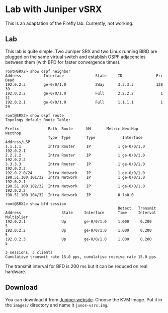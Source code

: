 Lab with Juniper vSRX
=====================

This is an adaptation of the Firefly lab. Currently, not working.

Lab
---

This lab is quite simple. Two Juniper SRX and two Linux running BIRD
are plugged on the same virtual switch and establish OSPF adjacencies
between them (with BFD for faster convergence times).

    root@SRX2> show ospf neighbor    
    Address          Interface              State     ID               Pri  Dead
    192.0.2.3        ge-0/0/1.0             2Way      3.3.3.3          128    39
    192.0.2.2        ge-0/0/1.0             Full      2.2.2.2            1    31
    192.0.2.1        ge-0/0/1.0             Full      1.1.1.1            1    29
    
    root@SRX2> show ospf route       
    Topology default Route Table:
    
    Prefix             Path  Route      NH       Metric NextHop       Nexthop      
                       Type  Type       Type            Interface     Address/LSP
    1.1.1.1            Intra Router     IP            1 ge-0/0/1.0    192.0.2.1
    2.2.2.2            Intra Router     IP            1 ge-0/0/1.0    192.0.2.2
    3.3.3.3            Intra Router     IP            1 ge-0/0/1.0    192.0.2.3
    192.0.2.0/24       Intra Network    IP            1 ge-0/0/1.0
    198.51.100.101/32  Intra Network    IP            1 ge-0/0/1.0    192.0.2.1
    198.51.100.102/32  Intra Network    IP            1 ge-0/0/1.0    192.0.2.2
    198.51.100.104/32  Intra Network    IP            0 lo0.0
    
    root@SRX2> show bfd session      
                                                      Detect   Transmit
    Address                  State     Interface      Time     Interval  Multiplier
    192.0.2.1                Up        ge-0/0/1.0     1.000     0.200        5   
    192.0.2.2                Up        ge-0/0/1.0     1.000     0.200        5   
    192.0.2.3                Up        ge-0/0/1.0     1.000     0.200        5   
    
    3 sessions, 3 clients
    Cumulative transmit rate 15.0 pps, cumulative receive rate 15.0 pps

The transmit interval for BFD is 200 ms but it can be reduced on real hardware.

Download
--------

You can download it from [Juniper website][]. Choose the KVM
image. Put it in the `images/` directory and name it `junos-vsrx.img`.

[Juniper website]: http://www.juniper.net/us/en/products-services/security/srx-series/vsrx/#evaluation
